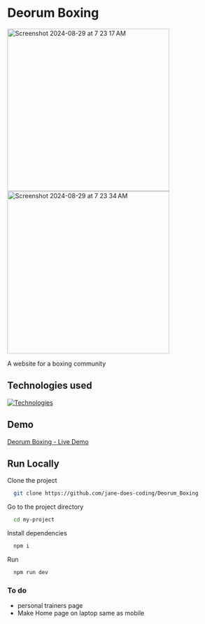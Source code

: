 # Deorum Boxing

<img width="370" alt="Screenshot 2024-08-29 at 7 23 17 AM" src="https://github.com/user-attachments/assets/78ae4d8f-8f6f-4665-a56f-85b8503e3a09">
<img width="370" alt="Screenshot 2024-08-29 at 7 23 34 AM" src="https://github.com/user-attachments/assets/27a26c34-dd2e-4b9f-9b3c-1fcf13749a67">


A website for a boxing community

## Technologies used

[![Technologies](https://skillicons.dev/icons?i=ts,tailwind,nextjs,react,github)](https://skillicons.dev)

## Demo

[Deorum Boxing - Live Demo](https://deorum-boxing.vercel.app/)

## Run Locally

Clone the project

```bash
  git clone https://github.com/jane-does-coding/Deorum_Boxing
```

Go to the project directory

```bash
  cd my-project
```

Install dependencies

```bash
  npm i
```

Run

```bash
  npm run dev
```

### To do

- personal trainers page
- Make Home page on laptop same as mobile
